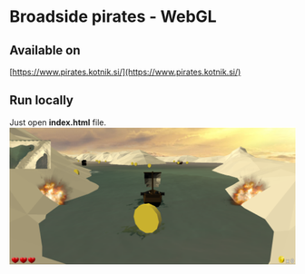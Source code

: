 
# Broadside pirates - WebGL

## Available on 
[https://www.pirates.kotnik.si/](https://www.pirates.kotnik.si/)  

## Run locally
Just open **index.html** file.
![logo](broadsidePirates.png)

